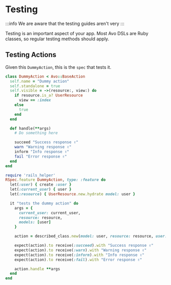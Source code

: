 # Testing

:::info
We are aware that the testing guides aren't very
:::

Testing is an important aspect of your app. Most Avo DSLs are Ruby classes, so regular testing methods should apply.

## Testing Actions

Given this `DummyAction`, this is the `spec` that tests it.

```ruby
class DummyAction < Avo::BaseAction
  self.name = "Dummy action"
  self.standalone = true
  self.visible = ->(resource:, view:) do
    if resource.is_a? UserResource
      view == :index
    else
      true
    end
  end

  def handle(**args)
    # Do something here

    succeed "Success response ✌️"
    warn "Warning response ✌️"
    inform "Info response ✌️"
    fail "Error response ✌️"
  end
end
```

```ruby
require 'rails_helper'
RSpec.feature DummyAction, type: :feature do
  let(:user) { create :user }
  let(:current_user) { user }
  let(:resource) { UserResource.new.hydrate model: user }

  it "tests the dummy action" do
    args = {
      current_user: current_user,
      resource: resource,
      models: [user]
    }

    action = described_class.new(model: user, resource: resource, user: current_user, view: :edit)

    expect(action).to receive(:succeed).with "Success response ✌️"
    expect(action).to receive(:warn).with "Warning response ✌️"
    expect(action).to receive(:inform).with "Info response ✌️"
    expect(action).to receive(:fail).with "Error response ✌️"

    action.handle **args
  end
end
```
